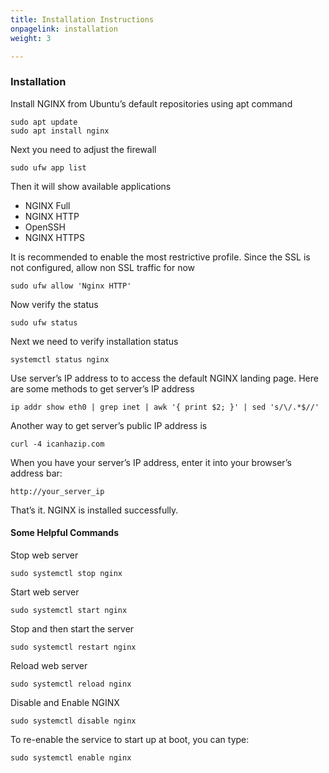 ```yaml
---
title: Installation Instructions
onpagelink: installation
weight: 3

---
```



### **Installation**

Install NGINX from Ubuntu’s default repositories using apt command

    sudo apt update
    sudo apt install nginx

Next you need to adjust the firewall

    sudo ufw app list

Then it will show available applications

*   NGINX Full
*   NGINX HTTP
*   OpenSSH
*   NGINX HTTPS

It is recommended to enable the most restrictive profile. Since the SSL is not configured, allow non SSL traffic for now

    sudo ufw allow 'Nginx HTTP'

Now verify the status

    sudo ufw status

Next we need to verify installation status

    systemctl status nginx

Use server’s IP address to to access the default NGINX landing page. Here are some methods to get server’s IP address

    ip addr show eth0 | grep inet | awk '{ print $2; }' | sed 's/\/.*$//'

Another way to get server’s public IP address is

    curl -4 icanhazip.com

When you have your server’s IP address, enter it into your browser’s address bar:

    http://your_server_ip

That’s it. NGINX is installed successfully.

#### Some Helpful Commands

Stop web server

    sudo systemctl stop nginx

Start web server

    sudo systemctl start nginx

Stop and then start the server

    sudo systemctl restart nginx

Reload web server

    sudo systemctl reload nginx

Disable and Enable NGINX

    sudo systemctl disable nginx

To re-enable the service to start up at boot, you can type:

    sudo systemctl enable nginx
